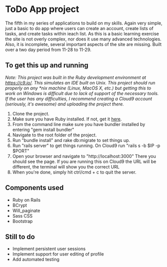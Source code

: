 ToDo App project
================

The fifth in my series of applications to build on my skills.  Again very simple, 
just a basic to do app where users can create an account, create lists of tasks, 
and create tasks within ieach list.  As this is a basic learning exercise the site 
is not overly complex, nor does it use many advanced technologies.  Also, it is 
incomplete, several important aspects of the site are missing.  Built over a two 
day period from 11-28 to 11-29.

To get this up and running
--------------------------
_Note: This project was built in the Ruby development environment at https://c9.io/.
This simulates an IDE built on Unix.  This project should run properly on any *nix
machine (Linux, MacOS X, etc.) but getting this to work on Windows is difficult due 
to lack of support of the necessary tools.  If the user has any difficulties, I
recommend creating a Cloud9 account (seriously, it's awesome) and uploading the 
project there._

1. Clone the project.  
2. Make sure you have Ruby installed.  If not, get it [here](https://www.ruby-lang.org/en/downloads/). 
3. From the command line make sure you have bundler installed by entering "gem install bundler"
4. Navigate to the root folder of the project.
5. Run "bundle install" and rake db:migrate to set things up.
6. Run "rails server" to get things running.  On Cloud9 run "rails s -b $IP -p $PORT"
7. Open your browser and navigate to "http://localhost:3000"  There you should see
the page.  If you are running this on Cloud9 the URL will be different, the terminal
will show you the correct URL
8. When you're done, simply hit ctrl/cmd + c to quit the server.

Components used
---------------
* Ruby on Rails
* BCrypt
* Will_paginate
* Sass CSS
* Bootstrap

Still to do
-----------
* Implement persistent user sessions
* Implement support for user editing of profile
* Add automated testing